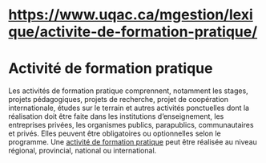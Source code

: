 # https://www.uqac.ca/mgestion/lexique/activite-de-formation-pratique/

# Activité de formation pratique
Les activités de formation pratique comprennent, notamment les stages, projets pédagogiques, projets de recherche, projet de coopération internationale, études sur le terrain et autres activités ponctuelles dont la réalisation doit être faite dans les institutions d’enseignement, les entreprises privées, les organismes publics, parapublics, communautaires et privés. Elles peuvent être obligatoires ou optionnelles selon le programme.
Une [activité de formation pratique](https://www.uqac.ca/mgestion/lexique/activite-de-formation-pratique/<https:/www.uqac.ca/mgestion/lexique/activite-de-formation-pratique/>) peut être réalisée au niveau régional, provincial, national ou international.
